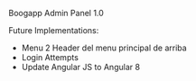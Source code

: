 Boogapp Admin Panel 1.0

Future Implementations:

- Menu 2 Header del menu principal de arriba
- Login Attempts
- Update Angular JS to Angular 8
